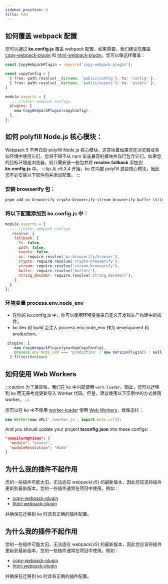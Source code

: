 ```yaml
---
sidebar_position: 4
title: FAQ
---
```


## 如何覆盖 webpack 配置
您可以通过 **ko.config.js** 覆盖 webpack 配置，如果需要，我们建议您覆盖 [copy-webpack-plugin](https://github.com/webpack-contrib/copy-webpack-plugin) 和 [html-webpack-plugin](https://github.com/jantimon/html-webpack-plugin)。您可以像这样覆盖：



``` js
const CopyWebpackPlugin = require('copy-webpack-plugin');

const copyConfig = [
  { from: path.resolve(__dirname, 'public/config'), to: 'config' },
  { from: path.resolve(__dirname, 'public/assets'), to: 'assets' },
]

module.exports = {
  ... //other webpack configs
  plugins: [
    new CopyWebpackPlugin(copyConfig),
  ],
};

```

## 如何 polyfill Node.js 核心模块：

Webpack 5 不再自动 polyfill Node.js 核心模块，这意味着如果您在浏览器或类似环境中使用它们，您将不得不从 npm 安装兼容的模块并自行包含它们。如果您的目标环境是浏览器，则只需安装一些包并将 **resolve.fallback** 添加到 **ko.config.js** 中。
:::tip
从 v5.3.4 开始，ko 在内部 polyfill 这些核心模块，因此您不必安装以下软件包并添加配置。
:::

### 安装 browserify 包：
```bash
pnpm add os-browserify crypto-browserify stream-browserify buffer string_decoder -D
```

### 将以下配置添加到 **ko.config.js** 中：


```js
module.exports = {
  ... //other webpack configs
   resolve: {
    fallback: {
      fs: false,
      path: false,
      events: false,
      os: require.resolve('os-browserify/browser'),
      crypto: require.resolve('crypto-browserify'),
      stream: require.resolve('stream-browserify'),
      buffer: require.resolve('buffer/'),
      string_decoder: require.resolve('string_decoder/'),
    },
  }
};
```
### 环境变量 process.env.node_env 

* 在你的 ko.config.js 中，你可以使用环境变量来自定义开发和生产构建中的插件。
* ko dev 和 build 会注入 process.env.node_env 作为 development 和 production。


```js
 plugins: [
    new CopyWebpackPlugin(yourOwnCopyConfig),
    process.env.NODE_ENV === 'production' ? new VersionPlugin() : null
  ].filter(Boolean)

```
## 如何使用 Web Workers

:::caution
为了兼容性，我们在 ko 中内部使用 `work-loader`。因此，您可以迁移到 ko 而无需考虑更新导入 Worker 代码。但是，建议使用以下示例中的方式使用 worker。
:::

您可以在 ko 中不使用 [worker-loader](https://github.com/webpack-contrib/worker-loader) 使用 [Web Workers](https://developer.mozilla.org/en-US/docs/Web/API/Web_Workers_API/Using_web_workers)，就像这样：


```js
new Worker(new URL('./worker.js', import.meta.url));
```
And you should update your project **tsconfig.json** into these configs:
```json
"compilerOptions": {         
  "module": "esnext",         
  "moduleResolution": "Node"   
} 
```

## 为什么我的插件不起作用
您的一些插件可能太旧，无法适应 webpack(v5) 的最新版本，因此您应该将插件更新到最新版本。您的一些插件通常在项目中使用，例如：
* [copy-webpack-plugin](https://github.com/webpack-contrib/copy-webpack-plugin#patterns)
* [html-webpack-plugin](https://github.com/jantimon/html-webpack-plugin)

并确保在迁移到 ko 时具有正确的插件配置。

## 为什么我的插件不起作用
您的一些插件可能太旧，无法适应 webpack(v5) 的最新版本，因此您应该将插件更新到最新版本。您的一些插件通常在项目中使用，例如：
* [copy-webpack-plugin](https://github.com/webpack-contrib/copy-webpack-plugin#patterns)
* [html-webpack-plugin](https://github.com/jantimon/html-webpack-plugin)

并确保在迁移到 ko 时具有正确的插件配置。

